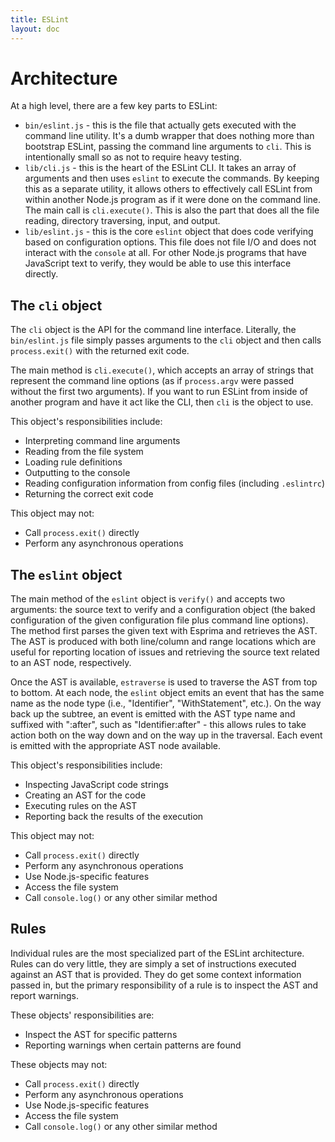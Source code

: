 ```yaml
---
title: ESLint
layout: doc
---
```

# Architecture

At a high level, there are a few key parts to ESLint:

* `bin/eslint.js` - this is the file that actually gets executed with the command line utility. It's a dumb wrapper that does nothing more than bootstrap ESLint, passing the command line arguments to `cli`. This is intentionally small so as not to require heavy testing.
* `lib/cli.js` - this is the heart of the ESLint CLI. It takes an array of arguments and then uses `eslint` to execute the commands. By keeping this as a separate utility, it allows others to effectively call ESLint from within another Node.js program as if it were done on the command line. The main call is `cli.execute()`. This is also the part that does all the file reading, directory traversing, input, and output.
* `lib/eslint.js` - this is the core `eslint` object that does code verifying based on configuration options. This file does not file I/O and does not interact with the `console` at all. For other Node.js programs that have JavaScript text to verify, they would be able to use this interface directly.

## The `cli` object

The `cli` object is the API for the command line interface. Literally, the `bin/eslint.js` file simply passes arguments to the `cli` object and then calls `process.exit()` with the returned exit code.

The main method is `cli.execute()`, which accepts an array of strings that represent the command line options (as if `process.argv` were passed without the first two arguments). If you want to run ESLint from inside of another program and have it act like the CLI, then `cli` is the object to use.

This object's responsibilities include:

* Interpreting command line arguments
* Reading from the file system
* Loading rule definitions
* Outputting to the console
* Reading configuration information from config files (including `.eslintrc`)
* Returning the correct exit code

This object may not:

* Call `process.exit()` directly
* Perform any asynchronous operations

## The `eslint` object

The main method of the `eslint` object is `verify()` and accepts two arguments: the source text to verify and a configuration object (the baked configuration of the given configuration file plus command line options). The method first parses the given text with Esprima and retrieves the AST. The AST is produced with both line/column and range locations which are useful for reporting location of issues and retrieving the source text related to an AST node, respectively.

Once the AST is available, `estraverse` is used to traverse the AST from top to bottom. At each node, the `eslint` object emits an event that has the same name as the node type (i.e., "Identifier", "WithStatement", etc.). On the way back up the subtree, an event is emitted with the AST type name and suffixed with ":after", such as "Identifier:after" - this allows rules to take action both on the way down and on the way up in the traversal. Each event is emitted with the appropriate AST node available.

This object's responsibilities include:

* Inspecting JavaScript code strings
* Creating an AST for the code
* Executing rules on the AST
* Reporting back the results of the execution

This object may not:

* Call `process.exit()` directly
* Perform any asynchronous operations
* Use Node.js-specific features
* Access the file system
* Call `console.log()` or any other similar method

## Rules

Individual rules are the most specialized part of the ESLint architecture. Rules can do very little, they are simply a set of instructions executed against an AST that is provided. They do get some context information passed in, but the primary responsibility of a rule is to inspect the AST and report warnings. 

These objects' responsibilities are:

* Inspect the AST for specific patterns
* Reporting warnings when certain patterns are found

These objects may not:

* Call `process.exit()` directly
* Perform any asynchronous operations
* Use Node.js-specific features
* Access the file system
* Call `console.log()` or any other similar method
